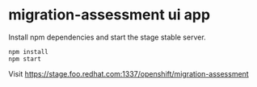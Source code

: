 # migration-assessment ui app
Install npm dependencies and start the stage stable server.

```
npm install
npm start
```

Visit https://stage.foo.redhat.com:1337/openshift/migration-assessment
